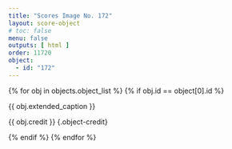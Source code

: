 ```yaml
---
title: "Scores Image No. 172"
layout: score-object
# toc: false
menu: false
outputs: [ html ]
order: 11720
object:
  - id: "172"
---
```


{% for obj in objects.object_list %}
{% if obj.id == object[0].id %}

{{ obj.extended_caption }}

{{ obj.credit }} {.object-credit}

{% endif %}
{% endfor %}
